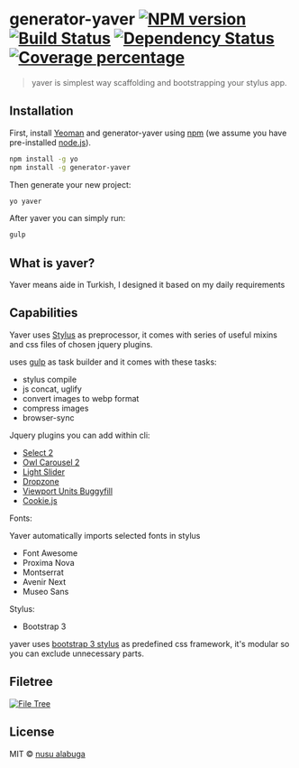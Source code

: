 # generator-yaver [![NPM version][npm-image]][npm-url] [![Build Status][travis-image]][travis-url] [![Dependency Status][daviddm-image]][daviddm-url] [![Coverage percentage][coveralls-image]][coveralls-url]
> yaver is simplest way scaffolding and bootstrapping your stylus app.

## Installation

First, install [Yeoman](http://yeoman.io) and generator-yaver using [npm](https://www.npmjs.com/) (we assume you have pre-installed [node.js](https://nodejs.org/)).

```bash
npm install -g yo
npm install -g generator-yaver
```

Then generate your new project:

```bash
yo yaver
```

After yaver you can simply run:

```bash
gulp
```

## What is yaver?
Yaver means aide in Turkish, I designed it based on my daily requirements

## Capabilities
Yaver uses [Stylus](https://github.com/stylus/stylus/) as preprocessor, it comes with series of useful mixins and css files of chosen jquery plugins.


uses [gulp](https://github.com/gulpjs/gulp) as task builder and it comes with these tasks:

- stylus compile
- js concat, uglify
- convert images to webp format
- compress images
- browser-sync

Jquery plugins you can add within cli:

- [Select 2](https://github.com/select2/select2)
- [Owl Carousel 2](https://github.com/OwlCarousel2/OwlCarousel2)
- [Light Slider](https://github.com/sachinchoolur/lightslider)
- [Dropzone](http://www.dropzonejs.com/)
- [Viewport Units Buggyfill](https://github.com/rodneyrehm/viewport-units-buggyfill)
- [Cookie.js](https://github.com/js-cookie/js-cookie)


Fonts:

Yaver automatically imports selected fonts in stylus

- Font Awesome
- Proxima Nova
- Montserrat
- Avenir Next
- Museo Sans


Stylus:

- Bootstrap 3

yaver uses [bootstrap 3 stylus](https://github.com/maxmx/bootstrap-stylus) as predefined css framework, it's modular so you can exclude unnecessary parts.


## Filetree
[![File Tree][file-tree]][file-tree]

## License

MIT © [nusu alabuga](github.com/nusu)


[file-tree]: http://i65.tinypic.com/oh1ic2.png
[npm-image]: https://badge.fury.io/js/generator-yaver.svg
[npm-url]: https://npmjs.org/package/generator-yaver
[travis-image]: https://travis-ci.org/nusu/generator-yaver.svg?branch=master
[travis-url]: https://travis-ci.org/nusu/generator-yaver
[daviddm-image]: https://david-dm.org/nusu/generator-yaver.svg?theme=shields.io
[daviddm-url]: https://david-dm.org/nusu/generator-yaver
[coveralls-image]: https://coveralls.io/repos/nusu/generator-yaver/badge.svg
[coveralls-url]: https://coveralls.io/r/nusu/generator-yaver
